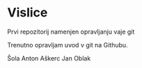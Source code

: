 # Vislice
Prvi repozitorij namenjen opravljanju vaje git

Trenutno opravljam uvod v git na Githubu.


Šola
Anton Aškerc
Jan Oblak
